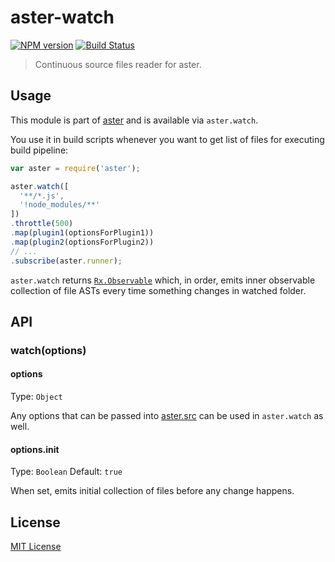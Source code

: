 # aster-watch
[![NPM version][npm-image]][npm-url]
[![Build Status][travis-image]][travis-url]

> Continuous source files reader for aster.

## Usage

This module is part of [aster](https://npmjs.org/package/aster) and is available via `aster.watch`.

You use it in build scripts whenever you want to get list of files for executing build pipeline:

```javascript
var aster = require('aster');

aster.watch([
  '**/*.js',
  '!node_modules/**'
])
.throttle(500)
.map(plugin1(optionsForPlugin1))
.map(plugin2(optionsForPlugin2))
// ...
.subscribe(aster.runner);
```

`aster.watch` returns [`Rx.Observable`](https://github.com/Reactive-Extensions/RxJS/blob/master/doc/api/core/observable.md) which, in order, emits inner observable collection of file ASTs every time something changes in watched folder.

## API

### watch(options)

#### options
Type: `Object`

Any options that can be passed into [aster.src](https://github.com/asterjs/aster-src) can be used in `aster.watch` as well.

#### options.init
Type: `Boolean`
Default: `true`

When set, emits initial collection of files before any change happens.

## License

[MIT License](http://en.wikipedia.org/wiki/MIT_License)

[npm-url]: https://npmjs.org/package/aster-watch
[npm-image]: https://badge.fury.io/js/aster-watch.png

[travis-url]: http://travis-ci.org/asterjs/aster-watch
[travis-image]: https://secure.travis-ci.org/asterjs/aster-watch.png?branch=master
